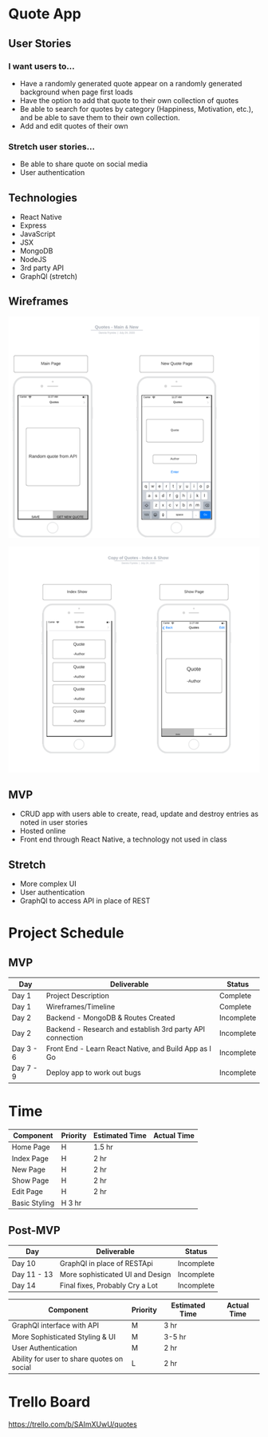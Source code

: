 # Quote App

## User Stories

### I want users to...

- Have a randomly generated quote appear on a randomly generated background when page first loads
- Have the option to add that quote to their own collection of quotes
- Be able to search for quotes by category (Happiness, Motivation, etc.), and be able to save them to their own collection.
- Add and edit quotes of their own

### Stretch user stories...

- Be able to share quote on social media
- User authentication

## Technologies

- React Native
- Express
- JavaScript
- JSX
- MongoDB
- NodeJS
- 3rd party API
- GraphQl (stretch)

## Wireframes

![main and new pages](https://github.com/dennisfrymire/SEIR_CAP/blob/master/public/images/Main_and_New.png?raw=true)

![index and show pages](https://github.com/dennisfrymire/SEIR_CAP/blob/master/public/images/Index_and_Show.png?raw=true)

## MVP

- CRUD app with users able to create, read, update and destroy entries as noted in user stories
- Hosted online
- Front end through React Native, a technology not used in class

## Stretch

- More complex UI
- User authentication 
- GraphQl to access API in place of REST 

# Project Schedule

## MVP

Day | Deliverable | Status
--- | ----------- | ------
Day 1 | Project Description | Complete
Day 1 | Wireframes/Timeline | Complete
Day 2 | Backend - MongoDB & Routes Created | Incomplete
Day 2 | Backend - Research and establish 3rd party API connection | Incomplete
Day 3 - 6 | Front End - Learn React Native, and Build App as I Go | Incomplete
Day 7 - 9 | Deploy app to work out bugs | Incomplete


# Time

Component | Priority | Estimated Time | Actual Time
--------- | -------- | -------------- | -----------
Home Page | H | 1.5 hr |
Index Page | H | 2 hr |
New Page | H | 2 hr |
Show Page | H | 2 hr |
Edit Page | H | 2 hr |
Basic Styling | H 3 hr |

## Post-MVP

Day | Deliverable | Status
--- | ----------- | ------
Day 10 | GraphQl in place of RESTApi | Incomplete
Day 11 - 13 | More sophisticated UI and Design | Incomplete
Day 14 | Final fixes, Probably Cry a Lot | Incomplete


Component | Priority | Estimated Time | Actual Time
--------- | -------- | -------------- | -----------
GraphQl interface with API | M | 3 hr |
More Sophisticated Styling & UI | M | 3-5 hr |
User Authentication | M | 2 hr |
Ability for user to share quotes on social | L | 2 hr

# Trello Board

https://trello.com/b/SAImXUwU/quotes






